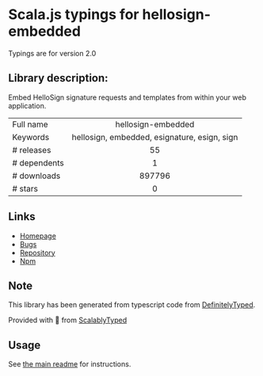 
# Scala.js typings for hellosign-embedded

Typings are for version 2.0

## Library description:
Embed HelloSign signature requests and templates from within your web application.

|                    |                 |
| ------------------ | :-------------: |
| Full name          | hellosign-embedded |
| Keywords           | hellosign, embedded, esignature, esign, sign |
| # releases         | 55 |
| # dependents       | 1 |
| # downloads        | 897796 |
| # stars            | 0 |

## Links
- [Homepage](https://github.com/hellosign/hellosign-embedded)
- [Bugs](https://github.com/hellosign/hellosign-embedded/issues)
- [Repository](https://github.com/hellosign/hellosign-embedded)
- [Npm](https://www.npmjs.com/package/hellosign-embedded)
    


## Note
This library has been generated from typescript code from [DefinitelyTyped](https://definitelytyped.org).

Provided with :purple_heart: from [ScalablyTyped](https://github.com/oyvindberg/ScalablyTyped)

## Usage
See [the main readme](../../readme.md) for instructions.


